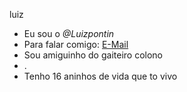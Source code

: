luiz

-  Eu sou o *@Luizpontin*
-  Para falar comigo: [E-Mail](luiz.pontin@escola.pr.gov.br)
-  Sou amiguinho do gaiteiro colono
-  .
-  Tenho 16 aninhos de vida que to vivo

<!---
luizpontin/luizpontin is a ✨ special ✨ repository because its `README.md` (this file) appears on your GitHub profile.
You can click the Preview link to take a look at your changes.
--->
